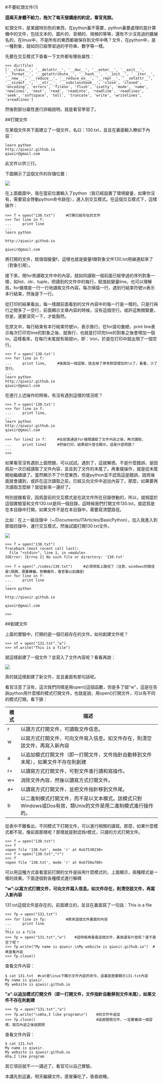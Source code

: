 #不要紅頭文件(1)

**這兩天身體不給力，拖欠了每天發講座的約定，看官見諒。**

紅頭文件，是某國特別色的東西，在python裏不需要，python裏要處理的是計算機中的文件，包括文本的、圖片的、音頻的、視頻的等等，還有不少沒見過的擴展名的，在linux中，不是所有的東西都被保存到文件中嗎？文件，在python中，是一種對象，就如同已經學習過的字符串、數字等一樣。

先要在交互模式下查看一下文件都有哪些屬性：

    >>> dir(file)
    ['__class__', '__delattr__', '__doc__', '__enter__', '__exit__', '__format__', '__getattribute__', '__hash__', '__init__', '__iter__', '__new__', '__reduce__', '__reduce_ex__', '__repr__', '__setattr__', '__sizeof__', '__str__', '__subclasshook__', 'close', 'closed', 'encoding', 'errors', 'fileno', 'flush', 'isatty', 'mode', 'name', 'newlines', 'next', 'read', 'readinto', 'readline', 'readlines', 'seek', 'softspace', 'tell', 'truncate', 'write', 'writelines', 'xreadlines']

然後對部分屬性進行詳細說明，就是看官學習了。

##打開文件

在某個文件夾下面建立了一個文件，名曰：130.txt，並且在裏面輸入瞭如下內容：

    learn python
    http://qiwsir.github.io
    qiwsir@gmail.com

此文件以供三行。

下圖顯示了這個文件的存儲位置：

![](https://raw.githubusercontent.com/qiwsir/ITArticles/master/Pictures/13001.png)

在上面截圖中，我在當前位置輸入了python（我已經設置了環境變量，如果你沒有，需要寫全啓動python命令路徑），進入到交互模式。在這個交互模式下，這樣操作：

    >>> f = open("130.txt")     #打開已經存在的文件
    >>> for line in f:
    ...     print line
    ...
    learn python

    http://qiwsir.github.io

    qiwsir@gmail.com

將打開的文件，賦值個變量f，這樣也就是變量f跟對象文件130.txt用線連起來了（對象引用）。

接下來，用for來讀取文件中的內容，就如同讀取一個前面已經學過的序列對象一樣，如list、str、tuple，把讀到的文件中的每行，賦值給變量line。也可以理解爲，for循環是一行一行地讀取文件內容。每次掃描一行，遇到行結束符號\n表示本行結束，然後是下一行。

從打印的結果看出，每一樣跟前面看到的文件內容中的每一行是一樣的。只是行與行之間多了一空行，前面顯示文章內容的時候，沒有這個空行。或許這無關緊要，但是，還要深究一下，才能豁然。

在原文中，每行結束有本行結束符號\n，表示換行。在for語句彙總，print line表示每次打印完line的對象之後，就換行，也就是打印完line的對象之後會增加一個\n。這樣看來，在每行末尾就有兩個\n，即：\n\n，於是在打印中就出現了一個空行。

    >>> f = open('130.txt')
    >>> for line in f:
    ...     print line,     #後面加一個逗號，就去掉了原來默認增加的\n了，看看，少了空行。
    ...
    learn python
    http://qiwsir.github.io
    qiwsir@gmail.com

在進行上述操作的時候，有沒有遇到這樣的情況呢？

    >>> f = open('130.txt')
    >>> for line in f:
    ...     print line,
    ...
    learn python
    http://qiwsir.github.io
    qiwsir@gmail.com

    >>> for line2 in f:     #在前面通過for循環讀取了文件內容之後，再次讀取，
    ...     print line2     #然後打印，結果就什麼也顯示，這是什麼問題？
    ...
    >>>

如果看官沒有遇到上面問題，可以試試。遇到了，這就解惑。不是什麼錯誤，是因爲前一次已經讀取了文件內容，並且到了文件的末尾了。再重複操作，就是從末尾開始繼續讀了。當然顯示不了什麼東西，但是python並不認爲這是錯誤，因爲後面就會講到，或許在這次讀取之前，已經又向文件中追加內容了。那麼，如果要再次讀取怎麼辦？就從新來一邊好了。

特別提醒看官，因爲當前的交互模式是在該文件所在目錄啓動的，所以，就相當於這個實驗室和文件130.txt是同一個目錄，這時候我們打開文件130.txt，就認爲是在本目錄中打開，如果文件不是在本目錄中，需要寫清楚路徑。

比如：在上一級目錄中（~/Documents/ITArticles/BasicPython），加入我進入到那個目錄中，運行交互模式，然後試圖打開130.txt文件。

![](https://raw.githubusercontent.com/qiwsir/ITArticles/master/Pictures/13002.png)

    >>> f = open("130.txt")
    Traceback (most recent call last):
      File "<stdin>", line 1, in <module>
    IOError: [Errno 2] No such file or directory: '130.txt'

    >>> f = open("./codes/130.txt")     #必須得寫上路徑了（注意，windows的路徑是\隔開，需要轉義。對轉義符，看官看以前講座）
    >>> for line in f:
    ...     print line
    ...
    learn python

    http://qiwsir.github.io

    qiwsir@gmail.com

    >>>

##創建文件

上面的實驗中，打開的是一個已經存在的文件。如何創建文件呢？

    >>> nf = open("131.txt","w")
    >>> nf.write("This is a file")

就這樣創建了一個文件？並寫入了文件內容呢？看看再說：

![](https://raw.githubusercontent.com/qiwsir/ITArticles/master/Pictures/13003.png)

真的就這樣創建了新文件，並且裏面有那句話呢。

看官注意了沒有，這次我們同樣是用open()這個函數，但是多了個"w"，這是在告訴python用什麼樣的模式打開文件。也就是說，用open()打開文件，可以有不同的模式打開。看下錶：

| 模式 | 描述 |
|------|------|
| r | 以讀方式打開文件，可讀取文件信息。|
| w | 以寫方式打開文件，可向文件寫入信息。如文件存在，則清空該文件，再寫入新內容 |
| a | 以追加模式打開文件（即一打開文件，文件指針自動移到文件末尾），如果文件不存在則創建 |
| r+ | 以讀寫方式打開文件，可對文件進行讀和寫操作。 |
| w+ | 消除文件內容，然後以讀寫方式打開文件。 |
| a+ | 以讀寫方式打開文件，並把文件指針移到文件尾。 |
| b | 以二進制模式打開文件，而不是以文本模式。該模式只對Windows或Dos有效，類Unix的文件是用二進制模式進行操作的。 |

從表中不難看出，不同模式下打開文件，可以進行相關的讀寫。那麼，如果什麼模式都不寫，像前面那樣呢？那樣就是默認爲r模式，只讀的方式打開文件。

    >>> f = open("130.txt")
    >>> f
    <open file '130.txt', mode 'r' at 0xb7530230>
    >>> f = open("130.txt","r")
    >>> f
    <open file '130.txt', mode 'r' at 0xb750a700>

可以用這種方式查看當前打開的文件是採用什麼模式的，上面顯示，兩種模式是一樣的效果。下面逐個對各種模式進行解釋

**"w":以寫方式打開文件，可向文件寫入信息。如文件存在，則清空該文件，再寫入新內容**

131.txt這個文件是存在的，前面建立的，並且在裏面寫了一句話：This is a file

    >>> fp = open("131.txt")
    >>> for line in fp:         #原來這個文件裏面的內容
    ...     print line
    ...
    This is a file
    >>> fp = open("131.txt","w")    #這時候再看看這個文件，裏面還有什麼呢？是不是空了呢？
    >>> fp.write("My name is qiwsir.\nMy website is qiwsir.github.io")  #再查看內容
    >>> fp.close()

查看文件內容：

    $ cat 131.txt  #cat是linux下顯示文件內容的命令，這裏就是要顯示131.txt內容
    My name is qiwsir.
    My website is qiwsir.github.io

**"a":以追加模式打開文件（即一打開文件，文件指針自動移到文件末尾），如果文件不存在則創建**

    >>> fp = open("131.txt","a")
    >>> fp.write("\nAha,I like program\n")    #向文件中追加
    >>> fp.close()                            #這是關閉文件，一定要養成一個習慣，寫完內容之後就關閉

查看文件內容：

    $ cat 131.txt
    My name is qiwsir.
    My website is qiwsir.github.io
    Aha,I like program

其它項目就不一一講述了。看官可以自己實驗。

本講先到這裏，明天繼續文件。感冒藥吃了，昏昏欲睡。
